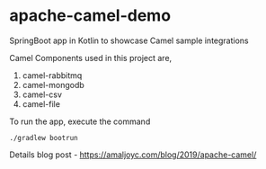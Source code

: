 # apache-camel-demo
SpringBoot app in Kotlin to showcase Camel sample integrations

Camel Components used in this project are,
1. camel-rabbitmq
2. camel-mongodb
3. camel-csv
4. camel-file

To run the app, execute the command
```
./gradlew bootrun
```

Details blog post - https://amaljoyc.com/blog/2019/apache-camel/